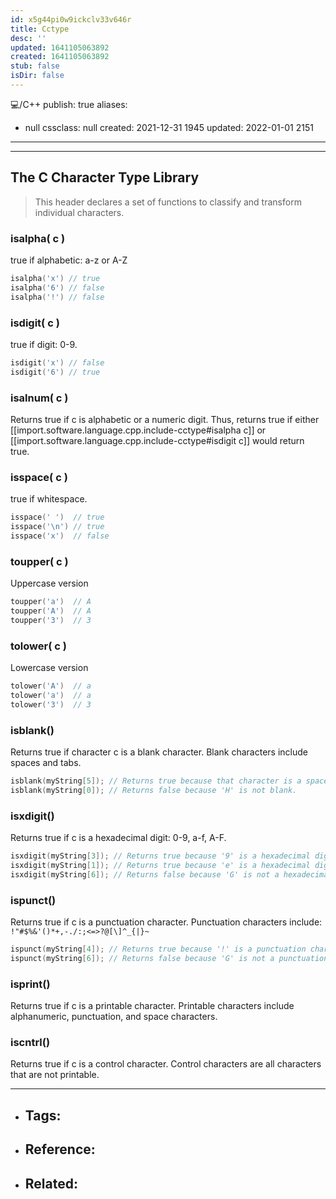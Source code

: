 ```yaml
---
id: x5g44pi0w9ickclv33v646r
title: Cctype
desc: ''
updated: 1641105063892
created: 1641105063892
stub: false
isDir: false
---
```


💻️/C++
publish: true
aliases:

- null
  cssclass: null
  created: 2021-12-31 1945
  updated: 2022-01-01 2151

---

---

## The C Character Type Library

> This header declares a set of functions to classify and transform individual characters.

### isalpha( c )

true if alphabetic: a-z or A-Z

```cpp
isalpha('x') // true
isalpha('6') // false
isalpha('!') // false
```

### isdigit( c )

true if digit: 0-9.

```cpp
isdigit('x') // false
isdigit('6') // true
```

### isalnum( c )

Returns true if c is alphabetic or a numeric digit. Thus, returns true if either [[import.software.language.cpp.include-cctype#isalpha c]] or [[import.software.language.cpp.include-cctype#isdigit c]] would return true.

### isspace( c )

true if whitespace.

```cpp
isspace(' ')  // true
isspace('\n') // true
isspace('x')  // false
```

### toupper( c )

Uppercase version

```cpp
toupper('a')  // A
toupper('A')  // A
toupper('3')  // 3
```

### tolower( c )

Lowercase version 

```cpp
tolower('A')  // a
tolower('a')  // a
tolower('3')  // 3
```

### isblank()

Returns true if character c is a blank character. Blank characters include spaces and tabs.

```cpp
isblank(myString[5]); // Returns true because that character is a space ' '.
isblank(myString[0]); // Returns false because 'H' is not blank.
```

### isxdigit()

Returns true if c is a hexadecimal digit: 0-9, a-f, A-F.

```cpp
isxdigit(myString[3]); // Returns true because '9' is a hexadecimal digit.
isxdigit(myString[1]); // Returns true because 'e' is a hexadecimal digit.
isxdigit(myString[6]); // Returns false because 'G' is not a hexadecimal digit.
```

### ispunct()

Returns true if c is a punctuation character. Punctuation characters include: `!"#$%&'()*+,-./:;<=>?@[\]^_{|}~`

```cpp
ispunct(myString[4]); // Returns true because '!' is a punctuation character.
ispunct(myString[6]); // Returns false because 'G' is not a punctuation character.
```

### isprint()

Returns true if c is a printable character. Printable characters include alphanumeric, punctuation, and space characters.

### iscntrl()

 Returns true if c is a control character. Control characters are all characters that are not printable.

---

- ## Tags:
- ## Reference:
- ## Related:

